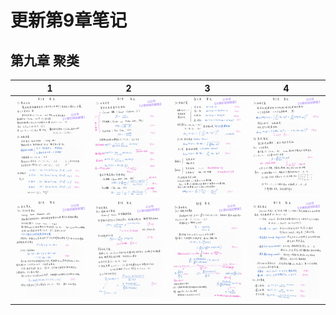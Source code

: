 # 更新第9章笔记

## 第九章   聚类
| 1 | 2 | 3 |4 |
|:-----------:|:--------:|:---------:|:---------:|
|![image](./087.jpg)|![image](./088.jpg)|![image](./089.jpg)|![image](./090.jpg)|
|![image](./091.jpg)|![image](./092.jpg)|![image](./093.jpg)|![image](./094.jpg)|
